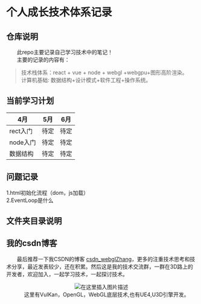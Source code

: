 # 个人成长技术体系记录
## 仓库说明
&#8195;&#8195;此repo主要记录自己学习技术中的笔记！  
&#8195;&#8195;主要的记录的内容有： 
>技术栈体系：react + vue + node + webgl +webgpu+图形高阶渲染。    
>计算机基础: 数据结构+设计模式+软件工程+操作系统。
## 当前学习计划
<div align=center>

|  4月   | 5月  |   6月 |
|  ----  | ----  | ----|
| rect入门  | 待定 | 待定    |
| node入门  | 待定 | 待定    |
| 数据结构  | 待定 |  待定   |
</div>

## 问题记录 
1.html初始化流程（dom，js加载）  
2.EventLoop是什么
## 文件夹目录说明 
## 我的csdn博客
&#8195;&#8195;最后推荐一下我CSDN的博客  [csdn_webglZhang](https://blog.csdn.net/weixin_37683659)，更多的注重技术思考和技术分享，最近发表较少，还在积累。然后这是我的技术交流群，一群在3D路上的开发者，欢迎加入，一起学习技术，一起探讨技术。
<div align=center>  

![在这里插入图片描述](https://img-blog.csdnimg.cn/20200106232941840.png)  
&#8195;&#8195;这里有VulKan，OpenGL，WebGL底层技术,也有UE4,U3D引擎开发。

</div>
